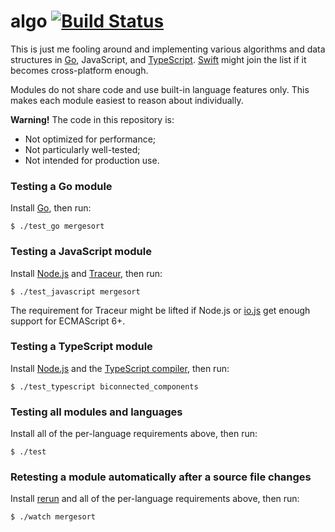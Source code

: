 # algo [![Build Status](https://drone.io/github.com/peferron/algo/status.png)](https://drone.io/github.com/peferron/algo/latest)

This is just me fooling around and implementing various algorithms and data structures in [Go](http://golang.org), JavaScript, and [TypeScript](http://www.typescriptlang.org). [Swift](https://developer.apple.com/swift) might join the list if it becomes cross-platform enough.

Modules do not share code and use built-in language features only. This makes each module easiest to reason about individually.

**Warning!** The code in this repository is:

- Not optimized for performance;
- Not particularly well-tested;
- Not intended for production use.

### Testing a Go module

Install [Go](http://golang.org), then run:

```shell
$ ./test_go mergesort
```

### Testing a JavaScript module

Install [Node.js](http://nodejs.org) and [Traceur](https://github.com/google/traceur-compiler), then run:

```shell
$ ./test_javascript mergesort
```

The requirement for Traceur might be lifted if Node.js or [io.js](https://iojs.org) get enough support for ECMAScript 6+.

### Testing a TypeScript module

Install [Node.js](http://nodejs.org/) and the [TypeScript compiler](http://www.typescriptlang.org), then run:

```shell
$ ./test_typescript biconnected_components
```

### Testing all modules and languages

Install all of the per-language requirements above, then run:

```shell
$ ./test
```

### Retesting a module automatically after a source file changes

Install [rerun](https://github.com/alexch/rerun) and all of the per-language requirements above, then run:

```shell
$ ./watch mergesort
```
